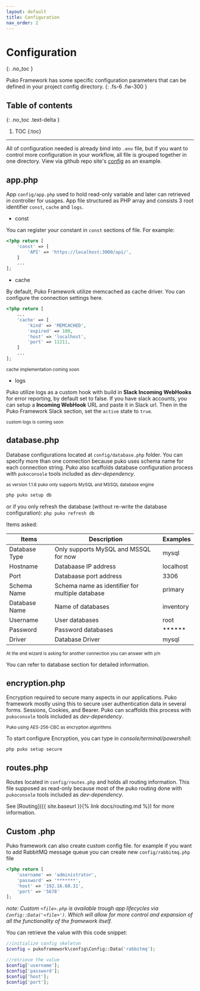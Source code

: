 ```yaml
---
layout: default
title: Configuration
nav_order: 2
---
```


# Configuration
{: .no_toc }


Puko Framework has some specific configuration parameters that can be defined in your project config directory.
{: .fs-6 .fw-300 }

## Table of contents
{: .no_toc .text-delta }

1. TOC
{:toc}

---


All of configuration needed is already bind into `.env` file, but if you want to control more configuration in your workflow, all file is grouped together in one directory. View via github repo site's [config](https://github.com/velliz/puko/tree/master/config) as an example.


## app.php

App `config/app.php` used to hold read-only variable and later can retrieved in controller for usages.
App file structured as PHP array and consists 3 root identifier `const`, `cache` and `logs`.

- const

You can register your constant in `const` sections of file. For example:

```php
<?php return [
    'const' => [
        'API' => 'https://localhost:3000/api/',
    ]
    ...
];
```

- cache

By default, Puko Framework utilize memcached as cache driver. You can configure the connection settings here.

```php
<?php return [
    ...
    'cache' => [
        'kind' => 'MEMCACHED',
        'expired' => 100,
        'host' => 'localhost',
        'port' => 11211,
    ]
    ...
];
```

<small>cache implementation coming soon</small>

- logs

Puko utilize logs as a custom hook with build in **Slack Incoming WebHooks** for error reporting, by default set to false. If you have slack accounts, you can setup a **Incoming WebHook** URL and paste it in Slack url. Then in the Puko Framework Slack section, set the `active` state to `true`.

<small>custom logs is coming soon</small>

## database.php

Database configurations located at `config/database.php` folder. You can specify more than one connection because puko uses schema name for each connection string. Puko also scaffolds database configuration process with `pukoconsole` tools included as _dev-dependency_.

<small> as version 1.1.6 puko only supports MySQL and MSSQL database engine</small>

```bash
php puko setup db
```

or if you only refresh the database (without re-write the database configuration): `php puko refresh db`

Items asked:

|Items|Description|Examples|
|---|---|---|
|Database Type|Only supports MySQL and MSSQL for now|mysql|
|Hostname|Databaase IP address|localhost|
|Port|Databaase port address|3306|
|Schema Name|Schema name as identifier for multiple database|primary|
|Database Name|Name of databases|inventory|
|Username|User databases|root|
|Password|Password databases|******|
|Driver|Database Driver|mysql|

<small>At the end wizard is asking for another connection you can answer with y/n</small>

You can refer to database section for detailed information.

## encryption.php

Encryption required to secure many aspects in our applications. Puko framework mostly using this to secure user authentication data in several forms. Sessions, Cookies, and Bearer. Puko can scaffolds this process with `pukoconsole` tools included as _dev-dependency_.

<small>Puko using AES-256-CBC as encryption algorithms</small>

To start configure Encryption, you can type in _console/terminal/powershell_:

```text
php puko setup secure
```

## routes.php

Routes located in `config/routes.php` and holds all routing information. This file supposed as read-only because most of the puko routing done with `pukoconsole` tools included as _dev-dependency_.

See [Routing]({{ site.baseurl }}{% link docs/routing.md %}) for more information.

## Custom <file>.php

Puko framework can also create custom config file. for example if you want to add RabbitMQ message queue you can create new `config/rabbitmq.php` file

```php
<?php return [
    'username' => 'administrator',
    'password' => '*******',
    'host' => '192.16.60.31',
    'port' => '5678'
];
```

_note: Custom `<file>.php` is available trough app lifecycles via `Config::Data('<file>')`. Which will allow for more control and expansion of all the functionality of the framework itself._

You can retrieve the value with this code snippet:

```php
//initialize config skeleton
$config = pukoframework\config\Config::Data('rabbitmq');

//retrieve the value
$config['username'];
$config['password'];
$config['host'];
$config['port'];
```
